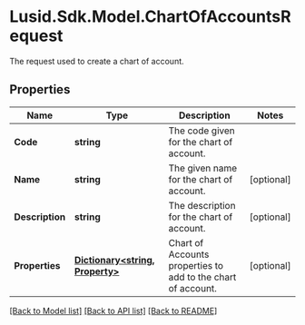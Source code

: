 # Lusid.Sdk.Model.ChartOfAccountsRequest
The request used to create a chart of account.

## Properties

Name | Type | Description | Notes
------------ | ------------- | ------------- | -------------
**Code** | **string** | The code given for the chart of account. | 
**Name** | **string** | The given name for the chart of account. | [optional] 
**Description** | **string** | The description for the chart of account. | [optional] 
**Properties** | [**Dictionary&lt;string, Property&gt;**](Property.md) | Chart of Accounts properties to add to the chart of account. | [optional] 

[[Back to Model list]](../README.md#documentation-for-models) [[Back to API list]](../README.md#documentation-for-api-endpoints) [[Back to README]](../README.md)

